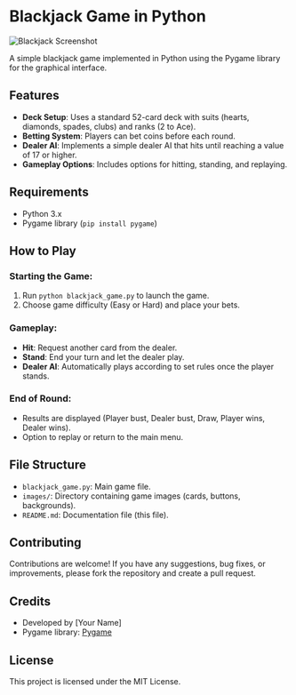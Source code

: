 # Blackjack Game in Python

![Blackjack Screenshot](images/screenshot.png)

A simple blackjack game implemented in Python using the Pygame library for the graphical interface.

## Features
- **Deck Setup**: Uses a standard 52-card deck with suits (hearts, diamonds, spades, clubs) and ranks (2 to Ace).
- **Betting System**: Players can bet coins before each round.
- **Dealer AI**: Implements a simple dealer AI that hits until reaching a value of 17 or higher.
- **Gameplay Options**: Includes options for hitting, standing, and replaying.

## Requirements
- Python 3.x
- Pygame library (`pip install pygame`)

## How to Play
### Starting the Game:
1. Run `python blackjack_game.py` to launch the game.
2. Choose game difficulty (Easy or Hard) and place your bets.

### Gameplay:
- **Hit**: Request another card from the dealer.
- **Stand**: End your turn and let the dealer play.
- **Dealer AI**: Automatically plays according to set rules once the player stands.

### End of Round:
- Results are displayed (Player bust, Dealer bust, Draw, Player wins, Dealer wins).
- Option to replay or return to the main menu.

## File Structure
- `blackjack_game.py`: Main game file.
- `images/`: Directory containing game images (cards, buttons, backgrounds).
- `README.md`: Documentation file (this file).

## Contributing
Contributions are welcome! If you have any suggestions, bug fixes, or improvements, please fork the repository and create a pull request.

## Credits
- Developed by [Your Name]
- Pygame library: [Pygame](https://www.pygame.org/)

## License
This project is licensed under the MIT License.
